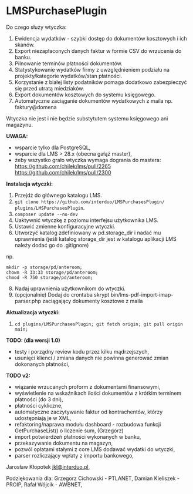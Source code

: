 # LMSPurchasePlugin 
Do czego służy wtyczka:
1. Ewidencja wydatków - szybki dostęp do dokumentów kosztowych i ich skanów.
2. Export niezapłaconych danych faktur w formie CSV do wrzucenia do banku.
3. Pilnowanie terminów płatności dokumentów.
4. Statystykowanie wydatków firmy z uwzględnieniem podziału na projekty/kategorie wydatków/stan płatności.
5. Korzystanie z białej listy podatników pomaga dodatkowo zabezpieczyć się przed utratą miedziaków.
6. Export dokumentów kosztowych do systemu księgowego.
7. Automatyczne zaciąganie dokumentów wydatkowych z maila np. faktury@domena

Wtyczka nie jest i nie będzie substytutem systemu księgowego ani magazynu.

**UWAGA:**
- wsparcie tylko dla PostgreSQL,
- wsparcie dla LMS > 28.x (obecna gałąź master),
- żeby wszystko grało wtyczka wymaga dogrania do mastera:
https://github.com/chilek/lms/pull/2265
https://github.com/chilek/lms/pull/2300

**Instalacja wtyczki:**
1. Przejdź do głównego katalogu LMS.
2. `git clone https://github.com/interduo/LMSPurchasesPlugin/ plugins/LMSPurchasesPlugin`.
3. `composer update --no-dev`
4. Uaktywnić wtyczkę z poziomu interfejsu użytkownika LMS.
5. Ustawić zmienne konfiguracyjne wtyczki.
6. Utworzyć katalog zdefiniowany w pd.storage_dir i nadać mu uprawnienia (jeśli katalog storage_dir jest w katalogu aplikacji LMS należy dodać go do .gitignore) 

np.
```
mkdir -p storage/pd/anteroom;
chown -R 33:33 storage/pd/anteroom;
chmod -R 750 storage/pd/anteroom;
```
8. Nadaj uprawnienia użytkownikom do wtyczki.
9. (opcjonalnie) Dodaj do crontaba skrypt bin/lms-pdf-import-imap-parser.php zaciągający dokumenty kosztowe z maila

**Aktualizacja wtyczki:**
1. `cd plugins/LMSPurchasesPlugin; git fetch origin; git pull origin main;`

**TODO: (dla wersji 1.0)**
- testy i porządny review kodu przez kilku mądrzejszych,
- usunięci klienci / zmiana danych nie powinna generować zmian dokonanych płatności,

**TODO v2:**
- wiązanie wrzucanych proform z dokumentami finansowymi,
- wyświetlenie na wskaźnikach ilości dokumentów z krótkim terminem płatności (do 3 dni),
- płatności cykliczne,
- automatyczne zaczytywanie faktur od kontrachentów, którzy udostępniają je w XML,
- refaktoring/naprawa modułu dashboard - rozbudowa funkcji GetPurchaseList() o liczenie sum, (Grzegorz)
- import potwierdzeń płatności wykonanych w banku,
- przekazywanie dokumentu na magazyn,
- pozwól opłatami stałymi z core LMS dodawać wydatki do wtyczki,
- parser rozliczający wpłaty z importu bankowego,

Jarosław Kłopotek <jkl@interduo.pl>,

Podziękowania dla:
  Grzegorz Cichowski - PTLANET,
  Damian Kieliszek - PROIP,
  Rafał Wójcik - AWBNET,
